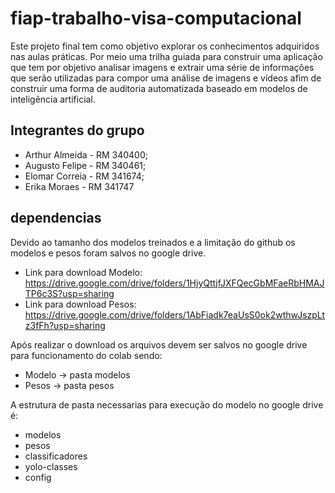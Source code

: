 # fiap-trabalho-visa-computacional

Este projeto final tem como objetivo explorar os conhecimentos adquiridos nas aulas práticas. Por meio uma trilha guiada para construir uma aplicação que tem por objetivo analisar imagens e extrair uma série de informações que serão utilizadas para compor uma análise de imagens e vídeos afim de construir uma forma de auditoria automatizada baseado em modelos de inteligência artificial.

## Integrantes do grupo

- Arthur Almeida 	-   RM 340400;
- Augusto Felipe 	-   RM 340461;
- Elomar Correia 	-   RM 341674;
- Erika Moraes 	-   RM 341747

## dependencias

Devido ao tamanho dos modelos treinados e a limitação do github os modelos e pesos foram salvos no google drive. 
- Link para download Modelo: https://drive.google.com/drive/folders/1HjyQttjfJXFQecGbMFaeRbHMAJTP6c3S?usp=sharing
- Link para download Pesos: https://drive.google.com/drive/folders/1AbFiadk7eaUsS0ok2wthwJszpLtz3fFh?usp=sharing

Após realizar o download os arquivos devem ser salvos no google drive para funcionamento do colab sendo:

- Modelo -> pasta modelos
- Pesos -> pasta pesos

A estrutura de pasta necessarias para execução do modelo no google drive é:

- modelos
- pesos
- classificadores
- yolo-classes
- config
